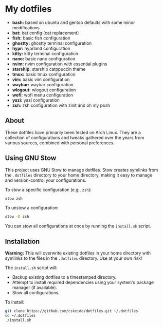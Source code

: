 # My dotfiles

- **bash:** based on ubuntu and gentoo defaults with some minor modifications
- **bat:** bat config (cat replacement)
- **fish:** basic fish configuration
- **ghostty:** ghostty terminal configuration
- **hypr:** hyprland configuration
- **kitty:** kitty terminal configuration
- **nano:** basic nano configuration
- **nvim:** nvim configuration with essential plugins
- **starship:** starship catppuccin theme
- **tmux:** basic tmux configuration
- **vim:** basic vim configuration
- **waybar:** waybar configuration
- **wlogout:** wlogout configuration
- **wofi:** wofi menu configuration
- **yazi:** yazi configuration
- **zsh:** zsh configuration with zinit and oh my posh

## About

These dotfiles have primarily been tested on Arch Linux. They are a collection of configurations and tweaks gathered over the years from various sources, combined with personal preferences.

## Using GNU Stow

This project uses GNU Stow to manage dotfiles. Stow creates symlinks from the `.dotfiles` directory to your home directory, making it easy to manage and version-control your configurations.

To stow a specific configuration (e.g., `zsh`):

```bash
stow zsh
```

To unstow a configuration:

```bash
stow -D zsh
```

You can stow all configurations at once by running the `install.sh` script.

## Installation

**Warning:** This will overwrite existing dotfiles in your home directory with symlinks to the files in the `.dotfiles` directory. Use at your own risk!

The `install.sh` script will:

- Backup existing dotfiles to a timestamped directory.
- Attempt to install required dependencies using your system's package manager (if available).
- Stow all configurations.

To install:

```bash
git clone https://github.com/cskeide/dotfiles.git ~/.dotfiles
cd ~/.dotfiles
./install.sh
```
